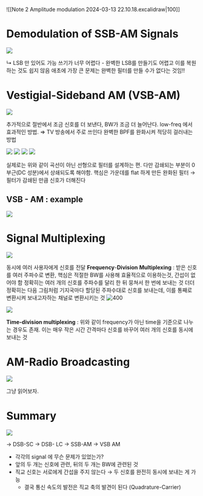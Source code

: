 ![[Note 2 Amplitude modulation 2024-03-13 22.10.18.excalidraw|100]]

# Demodulation of SSB-AM Signals
![](https://i.imgur.com/KUB95Kh.png)

↳ LSB 만 있어도 가능
쓰기가 너무 어렵다 - 완벽한 LSB를 만들기도 어렵고 이를 복원하는 것도 쉽지 않음
애초에 가장 큰 문제는 완벽한 필터를 만들 수가 없다는 것임!!

# Vestigial-Sideband AM (VSB-AM)

![](https://i.imgur.com/RF4CvLD.png)

추가적으로 절반에서 조금 신호를 더 보낸다, BW가 조금 더 늘어난다.
low-freq 에서 효과적인 방법. ⇒ TV 방송에서 주로 쓰인다
완벽한 BPF를 완화시켜 적당히 걸러내는 방법

![](https://i.imgur.com/1Pjr7ow.png)
![](https://i.imgur.com/FkDQo7P.png)
![](https://i.imgur.com/zlcupys.png)
![](https://i.imgur.com/5gabT8J.png)

실제로는 위와 같이 곡선이 아닌 선형으로 필터를 설계하는 편. 다만 감쇄되는 부분이 0 부근(DC 성분)에서 상쇄되도록 해야함.
핵심은 가운데를 flat 하게 만든 완화된 필터 → 필터가 감쇄된 만큼 신호가 더해진다

## VSB - AM : example
![](https://i.imgur.com/xQ1klFT.png)

# Signal Multiplexing

![](https://i.imgur.com/KLeRcvL.png)

동시에 여러 사용자에게 신호를 전달
**Frequency**-**Division** **Multiplexing** : 받은 신호를 여러 주파수로 변환, 핵심은 적절한 BW를 사용해 효율적으로 이용하는것, 간섭이 없어야 함
정확히는 여러 개의 신호를 주파수를 달리 한 뒤 뭉쳐서 한 번에 보내는 것
	더더 정확히는 다음 그림처럼 기지국마다 할당된 주파수대로 신호를 보내는데, 이를 통째로 변환시켜 보내고자하는 채널로 변환시키는 것
![400](https://i.imgur.com/f7cy8GT.png)

![](https://i.imgur.com/OiBoF65.png)

**Time-division multiplexing** : 위와 같이 frequency가 아닌 time을 기준으로 나누는 경우도 존재. 이는 매우 작은 시간 간격마다 신호를 바꾸어 여러 개의 신호를 동시에 보내는 것

# AM-Radio Broadcasting
![](https://i.imgur.com/dd4P1YI.png)

그냥 읽어보자.

# Summary

![](https://i.imgur.com/AnX20JY.png)

→ DSB-SC → DSB- LC → SSB-AM → VSB AM
* 각각의 signal 에 무슨 문제가 있었는가?
* 앞의 두 개는 신호에 관련, 뒤의 두 개는 BW에 관련된 것
* 직교 신호는 서로에게 간섭을 주지 않는다 → 두 신호를 완전히 동시에 보내는 게 가능
	* 결국 통신 속도의 발전은 직교 축의 발견이 된다 (Quadrature-Carrier)